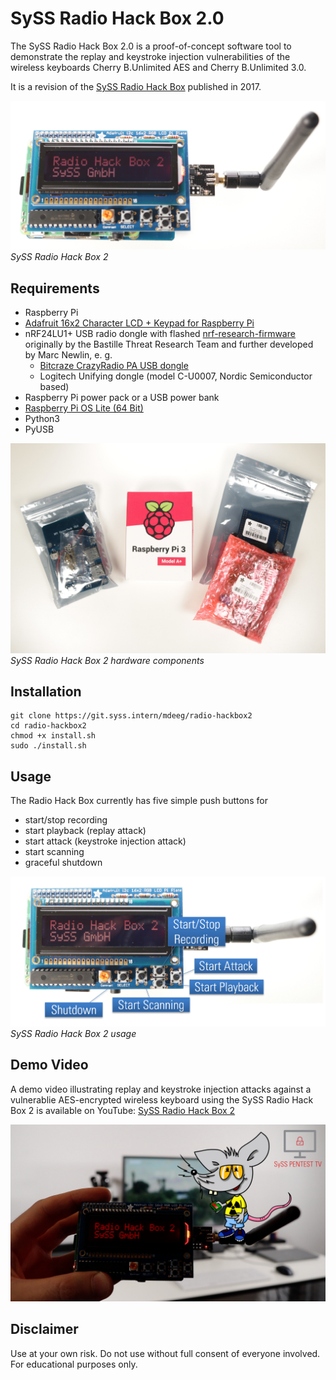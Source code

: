 # SySS Radio Hack Box 2.0

The SySS Radio Hack Box 2.0 is a proof-of-concept software tool to demonstrate
the replay and keystroke injection vulnerabilities of the wireless keyboards
Cherry B.Unlimited AES and Cherry B.Unlimited 3.0.

It is a revision of the [SySS Radio Hack Box](https://github.com/SySS-Research/radio-hackbox/)
published in 2017.

![SySS Radio Hack Box 2](images/radio-hackbox2_angled.jpg)*SySS Radio Hack Box 2*

## Requirements

- Raspberry Pi
- [Adafruit 16x2 Character LCD + Keypad for Raspberry Pi](https://learn.adafruit.com/adafruit-16x2-character-lcd-plus-keypad-for-raspberry-pi/)
- nRF24LU1+ USB radio dongle with flashed [nrf-research-firmware](https://github.com/SySS-Research/keyjector/tree/master/src) originally by the Bastille Threat Research Team and further developed by Marc Newlin, e. g.
	* [Bitcraze CrazyRadio PA USB dongle](https://www.bitcraze.io/crazyradio-pa/)
	* Logitech Unifying dongle (model C-U0007, Nordic Semiconductor based)
- Raspberry Pi power pack or a USB power bank
- [Raspberry Pi OS Lite (64 Bit)](https://www.raspberrypi.com/software/)
- Python3
- PyUSB

![SySS Radio Hack Box 2 hardware components](images/radio-hackbox2-components.jpg)*SySS Radio Hack Box 2 hardware components*

## Installation

```
git clone https://git.syss.intern/mdeeg/radio-hackbox2
cd radio-hackbox2
chmod +x install.sh
sudo ./install.sh
```

## Usage

The Radio Hack Box currently has five simple push buttons for
- start/stop recording
- start playback (replay attack)
- start attack (keystroke injection attack)
- start scanning
- graceful shutdown

![SySS Radio Hack Box 2 usage](images/radio-hackbox2-usage.jpg)*SySS Radio Hack Box 2 usage*

## Demo Video

A demo video illustrating replay and keystroke injection attacks against a vulnerablie AES-encrypted wireless keyboard using the SySS Radio Hack Box 2 is available on YouTube: [SySS Radio Hack Box 2](https://www.youtube.com/watch?v=SoxOxRVpZM8)

![SySS Radio Hack Box 2: Attacking a vulnerable AES-encrypted wireless keyboard](images/radio_hack_box_video.jpg)

## Disclaimer

Use at your own risk. Do not use without full consent of everyone involved.
For educational purposes only.

